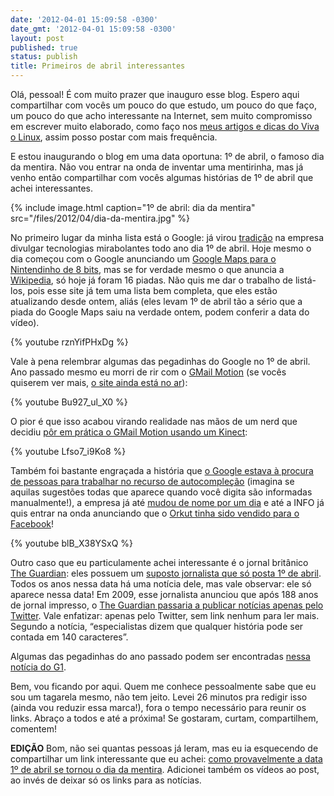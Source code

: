 ```yaml
---
date: '2012-04-01 15:09:58 -0300'
date_gmt: '2012-04-01 15:09:58 -0300'
layout: post
published: true
status: publish
title: Primeiros de abril interessantes
---
```


Olá, pessoal! É com muito prazer que inauguro esse blog. Espero aqui compartilhar com vocês um pouco do que estudo, um pouco do que faço, um pouco do que acho interessante na Internet, sem muito compromisso em escrever muito elaborado, como faço nos [meus artigos e dicas do Viva o Linux](http://www.vivaolinux.com.br/~vinyanalista), assim posso postar com mais frequência.

E estou inaugurando o blog em uma data oportuna: 1º de abril, o famoso dia da mentira. Não vou entrar na onda de inventar uma mentirinha, mas já venho então compartilhar com vocês algumas histórias de 1º de abril que achei interessantes.

{% include image.html caption="1º de abril: dia da mentira" src="/files/2012/04/dia-da-mentira.jpg" %}

<!--more-->

No primeiro lugar da minha lista está o Google: já virou [tradição](http://en.wikipedia.org/wiki/List_of_Google%27s_hoaxes_and_easter_eggs) na empresa divulgar tecnologias mirabolantes todo ano dia 1º de abril. Hoje mesmo o dia começou com o Google anunciando um [Google Maps para o Nintendinho de 8 bits](http://info.abril.com.br/noticias/internet/1-de-abril-do-google-comeca-com-servico-de-mapas-retro-01042012-1.shl), mas se for verdade mesmo o que anuncia a [Wikipedia](http://en.wikipedia.org/wiki/List_of_Google%27s_hoaxes_and_easter_eggs), só hoje já foram 16 piadas. Não quis me dar o trabalho de listá-los, pois esse site já tem uma lista bem completa, que eles estão atualizando desde ontem, aliás (eles levam 1º de abril tão a sério que a piada do Google Maps saiu na verdade ontem, podem conferir a data do vídeo).

{% youtube rznYifPHxDg %}

Vale à pena relembrar algumas das pegadinhas do Google no 1º de abril. Ano passado mesmo eu morri de rir com o [GMail Motion](http://info.abril.com.br/noticias/internet/google-apresenta-gmail-motion-no-1-de-abril-01042011-0.shl) (se vocês quiserem ver mais, [o site ainda está no ar](https://mail.google.com/mail/help/motion.html)):

{% youtube Bu927_ul_X0 %}

O pior é que isso acabou virando realidade nas mãos de um nerd que decidiu [pôr em prática o GMail Motion usando um Kinect](http://info.abril.com.br/noticias/blogs/omg/internet/pegadinha-do-gmail-vira-realidade/):

{% youtube Lfso7_i9Ko8 %}

Também foi bastante engraçada a história que [o Google estava à procura de pessoas para trabalhar no recurso de autocompleção](http://info.abril.com.br/noticias/carreira/google-busca-autocompletador-no-1-de-abril-01042011-9.shl) (imagina se aquilas sugestões todas que aparece quando você digita são informadas manualmente!), a empresa já até [mudou de nome por um dia]() e até a INFO já quis entrar na onda anunciando que o [Orkut tinha sido vendido para o Facebook](http://info.abril.com.br/noticias/blogs/nalinhadogoogle/orkut/exclusivo-google-vende-orkut-para-facebook/)!

{% youtube blB_X38YSxQ %}

Outro caso que eu particulamente achei interessante é o jornal britânico [The Guardian](http://www.guardian.co.uk/): eles possuem um [suposto jornalista que só posta 1º de abril](http://www.guardian.co.uk/profile/olaf-priol). Todos os anos nessa data há uma notícia dele, mas vale observar: ele só aparece nessa data! Em 2009, esse jornalista anunciou que após 188 anos de jornal impresso, o [The Guardian passaria a publicar notícias apenas pelo Twitter](http://www.guardian.co.uk/media/2009/apr/01/guardian-twitter-media-technology). Vale enfatizar: apenas pelo Twitter, sem link nenhum para ler mais. Segundo a notícia, “especialistas dizem que qualquer história pode ser contada em 140 caracteres”.

Algumas das pegadinhas do ano passado podem ser encontradas [nessa notícia do G1](http://g1.globo.com/tecnologia/noticia/2011/04/pegadinhas-enganam-internautas-no-dia-1-de-abril.html).

Bem, vou ficando por aqui. Quem me conhece pessoalmente sabe que eu sou um tagarela mesmo, não tem jeito. Levei 26 minutos pra redigir isso (ainda vou reduzir essa marca!), fora o tempo necessário para reunir os links. Abraço a todos e até a próxima! Se gostaram, curtam, compartilhem, comentem!

**EDIÇÃO** Bom, não sei quantas pessoas já leram, mas eu ia esquecendo de compartilhar um link interessante que eu achei: [como provavelmente a data 1º de abril se tornou o dia da mentira](http://pessoas.hsw.uol.com.br/questao604.htm). Adicionei também os vídeos ao post, ao invés de deixar só os links para as notícias.